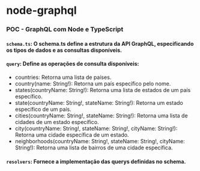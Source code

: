 # node-graphql


###  POC - GraphQL com Node e TypeScript

#### `schema.ts`: O schema.ts define a estrutura da API GraphQL, especificando os tipos de dados e as consultas disponíveis.

#### `query`: Define as operações de consulta disponíveis:

- countries: Retorna uma lista de países.
- country(name: String!): Retorna um país específico pelo nome.
- states(countryName: String!): Retorna uma lista de estados de um país específico.
- state(countryName: String!, stateName: String!): Retorna um estado específico de um país.
- cities(countryName: String!, stateName: String!): Retorna uma lista de cidades de um estado específico.
- city(countryName: String!, stateName: String!, cityName: String!): Retorna uma cidade específica de um estado.
- neighborhoods(countryName: String!, stateName: String!, cityName: String!): Retorna uma lista de bairros de uma cidade específica.

#### `resolvers`: Fornece a implementação das querys definidas no schema.